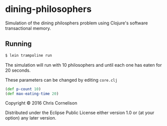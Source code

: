 # dining-philosophers

Simulation of the dining philosphers problem using Clojure's software transactional memory.

## Running

```bash
$ lein trampoline run
```

The simulation will run with 10 philosophers and until each one has eaten for 20 seconds.

These parameters can be changed by editing `core.clj`

```clojure
(def p-count 10)
(def max-eating-time 20)
```

Copyright © 2016 Chris Cornelison

Distributed under the Eclipse Public License either version 1.0 or (at
your option) any later version.
